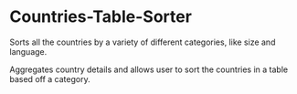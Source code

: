 # Countries-Table-Sorter
Sorts all the countries by a variety of different categories, like size and language.

Aggregates country details and allows user to sort the countries in a table based off a category.
